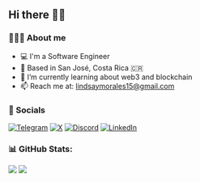 ## Hi there 👋🏻

### 👩🏻‍💻 About me
- 💻 I'm a Software Engineer
- 📍 Based in San José, Costa Rica 🇨🇷
- 🌱 I’m currently learning about web3 and blockchain
- 📫 Reach me at: lindsaymorales15@gmail.com

### 📲 Socials
[![Telegram](https://img.shields.io/badge/Telegram-%232CA5E0.svg?logo=telegram&logoColor=white)](https://t.me/lindsaymoralesb)
[![X](https://img.shields.io/badge/X%20%40lmorales__-%23000000.svg?logo=data:image/png;base64,<Base64-encoded-image>&logoColor=white)](https://x.com/lmorales__)
[![Discord](https://img.shields.io/badge/Discord-%237289DA.svg?logo=discord&logoColor=white)](https://discord.gg/lindsaymoralesb)
[![LinkedIn](https://img.shields.io/badge/LinkedIn-%230077B5.svg?logo=linkedin&logoColor=white)](https://linkedin.com/in/https://www.linkedin.com/in/lindsaymoralesb/)

### 📊 GitHub Stats:
![](https://github-readme-stats.vercel.app/api?username=lindsaymoralesb&theme=light&hide_border=false&include_all_commits=true&count_private=true)
![](https://github-readme-streak-stats.herokuapp.com/?user=lindsaymoralesb&theme=light&hide_border=false)<br/>
